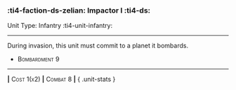 ### :ti4-faction-ds-zelian: **Impactor I** :ti4-ds:

Unit Type: Infantry :ti4-unit-infantry:

---

During invasion, this unit must commit to a planet it bombards.

* <span style="font-variant:small-caps;">Bombardment 9</span> 

---

__|__ <span style="font-variant:small-caps;">Cost 1(x2)</span> __|__ <span style="font-variant:small-caps;">Combat 8</span> __|__
{ .unit-stats }
